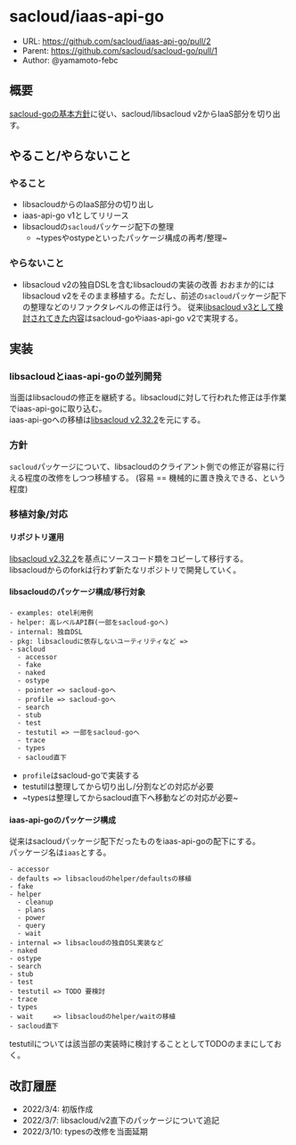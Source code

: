 # sacloud/iaas-api-go

- URL: https://github.com/sacloud/iaas-api-go/pull/2
- Parent: https://github.com/sacloud/sacloud-go/pull/1
- Author: @yamamoto-febc

## 概要

[sacloud-goの基本方針](https://github.com/sacloud/sacloud-go/pull/1)に従い、sacloud/libsacloud v2からIaaS部分を切り出す。

## やること/やらないこと

### やること

- libsacloudからのIaaS部分の切り出し
- iaas-api-go v1としてリリース
- libsacloudの`sacloud`パッケージ配下の整理
  - ~typesやostypeといったパッケージ構成の再考/整理~
   
### やらないこと

- libsacloud v2の独自DSLを含むlibsacloudの実装の改善
  おおまか的にはlibsacloud v2をそのまま移植する。ただし、前述の`sacloud`パッケージ配下の整理などのリファクタレベルの修正は行う。
  従来[libsacloud v3として検討されてきた内容](https://github.com/sacloud/libsacloud/issues/791)はsacloud-goやiaas-api-go v2で実現する。

## 実装

### libsacloudとiaas-api-goの並列開発

当面はlibsacloudの修正を継続する。libsacloudに対して行われた修正は手作業でiaas-api-goに取り込む。  
iaas-api-goへの移植は[libsacloud v2.32.2](https://github.com/sacloud/libsacloud/tree/v2.32.2)を元にする。  

### 方針

`sacloud`パッケージについて、libsacloudのクライアント側での修正が容易に行える程度の改修をしつつ移植する。
(容易 == 機械的に置き換えできる、という程度)

### 移植対象/対応

#### リポジトリ運用

[libsacloud v2.32.2](https://github.com/sacloud/libsacloud/tree/v2.32.2)を基点にソースコード類をコピーして移行する。  
libsacloudからのforkは行わず新たなリポジトリで開発していく。

#### libsacloudのパッケージ構成/移行対象

```console
- examples: otel利用例
- helper: 高レベルAPI群(一部をsacloud-goへ)
- internal: 独自DSL
- pkg: libsacloudに依存しないユーティリティなど => 
- sacloud
  - accessor
  - fake
  - naked
  - ostype
  - pointer => sacloud-goへ
  - profile => sacloud-goへ
  - search
  - stub
  - test
  - testutil => 一部をsacloud-goへ
  - trace
  - types
  - sacloud直下
```

- `profile`はsacloud-goで実装する  
- testutilは整理してから切り出し/分割などの対応が必要  
- ~typesは整理してからsacloud直下へ移動などの対応が必要~  

#### iaas-api-goのパッケージ構成

従来はsacloudパッケージ配下だったものをiaas-api-goの配下にする。  
パッケージ名は`iaas`とする。

```console
- accessor
- defaults => libsacloudのhelper/defaultsの移植
- fake
- helper
  - cleanup  
  - plans    
  - power    
  - query    
  - wait     
- internal => libsacloudの独自DSL実装など
- naked
- ostype
- search
- stub
- test
- testutil => TODO 要検討
- trace
- types
- wait     => libsacloudのhelper/waitの移植
- sacloud直下
```

testutilについては該当部の実装時に検討することとしてTODOのままにしておく。

## 改訂履歴

- 2022/3/4: 初版作成
- 2022/3/7: libsacloud/v2直下のパッケージについて追記
- 2022/3/10: typesの改修を当面延期